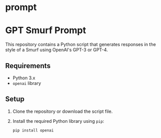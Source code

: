 # prompt

# GPT Smurf Prompt

This repository contains a Python script that generates responses in the style of a Smurf using OpenAI's GPT-3 or GPT-4.

## Requirements

- Python 3.x
- `openai` library

## Setup

1. Clone the repository or download the script file.
2. Install the required Python library using `pip`:

   ```bash
   pip install openai
